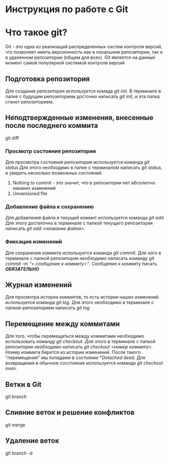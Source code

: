 # Инструкция по работе с Git

# Что такое git?

Git - это одна из реализаций распределенных систем контроля версий, что позволяет иметь версионность как в локальном репозитории, так и в удаленном репозитории (общим для всех). Git является на данный момент самой популярной системой контроля версий

## Подготовка репозитория

Для создания репозитория используется комада _git init_. В терминале в папке с будущим репозиторием досточно написать _git init_, и эта папка станет репозиторием.

## Неподтвержденные изменения, внесенные после последнего коммита

git diff

### Просмотр состояния репозитория

Для просмотра состояния репозитория используется команда _git status_.Для этого необходимо в папке с терминалом написать _git status_, и увидеть несколько возможных состояний:

1. Nothing to commit - это значит, что в репозитории нет абсолютно никаких изменений
2. Unversioned file

### Добавление файла к сохранению

Для добавления файла в текущий коммит используется команда _git add_. Для этого достаточно в терминале с папкой текущего репозитория написать _git add <название файла>_.

### Фиксация изменений

Для сохранения коммита используется команда _git commit_. Для эого в терминале с папкой репозитория необходимо написать команду _git commit -m "< сообщение к коммиту>"_. Сообщение к коммиту писать **_ОБЯЗАТЕЛЬНО_**

## Журнал изменений

Для просмотра истории коммитов, то есть истории наших изменений используется команда _git log_. Для этого необходимо в терминале с папкой-репозиторием написать _git log_

## Перемещение между коммитами

Для того, чтобы перемещаться между коммитами необходимо использовать команду _git checkout_. Для этого в терминале с папкой репозитория необходимо написать _git checkout <номер коммита>_. Номер коммита берется из истории изменений. После такого "перемещения" мы попадаем в состояние \*_Detached dead_. Для возвращения в обычное сосстояние используется команда _git checkout main_.

## Ветки в Git

git branch

## Слияние веток и решение конфликтов

git merge

## Удаление веток

git branch -d
